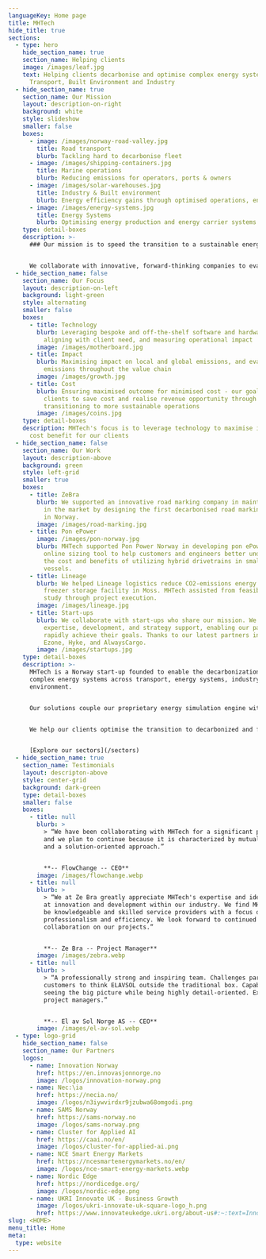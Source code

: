```yaml
---
languageKey: Home page
title: MHTech
hide_title: true
sections:
  - type: hero
    hide_section_name: true
    section_name: Helping clients
    image: /images/leaf.jpg
    text: Helping clients decarbonise and optimise complex energy systems across
      Transport, Built Environment and Industry
  - hide_section_name: true
    section_name: Our Mission
    layout: description-on-right
    background: white
    style: slideshow
    smaller: false
    boxes:
      - image: /images/norway-road-valley.jpg
        title: Road transport
        blurb: Tackling hard to decarbonise fleet
      - image: /images/shipping-containers.jpg
        title: Marine operations
        blurb: Reducing emissions for operators, ports & owners
      - image: /images/solar-warehouses.jpg
        title: Industry & Built environment
        blurb: Energy efficiency gains through optimised operations, energy and heat
      - image: /images/energy-systems.jpg
        title: Energy Systems
        blurb: Optimising energy production and energy carrier systems
    type: detail-boxes
    description: >-
      ### Our mission is to speed the transition to a sustainable energy system.


      We collaborate with innovative, forward-thinking companies to evaluate infrastructure and economics for transition to energy efficient and decarbonised solutions.
  - hide_section_name: false
    section_name: Our Focus
    layout: description-on-left
    background: light-green
    style: alternating
    smaller: false
    boxes:
      - title: Technology
        blurb: Leveraging bespoke and off-the-shelf software and hardware solutions,
          aligning with client need, and measuring operational impact
        image: /images/motherboard.jpg
      - title: Impact
        blurb: Maximising impact on local and global emissions, and evaluating impact on
          emissions throughout the value chain
        image: /images/growth.jpg
      - title: Cost
        blurb: Ensuring maximised outcome for minimised cost - our goal is to enable our
          clients to save cost and realise revenue opportunity through
          transitioning to more sustainable operations
        image: /images/coins.jpg
    type: detail-boxes
    description: MHTech's focus is to leverage technology to maximise impact and
      cost benefit for our clients
  - hide_section_name: false
    section_name: Our Work
    layout: description-above
    background: green
    style: left-grid
    smaller: true
    boxes:
      - title: ZeBra
        blurb: We supported an innovative road marking company in maintaining their lead
          in the market by designing the first decarbonised road marking vehicle
          in Norway.
        image: /images/road-marking.jpg
      - title: Pon ePower
        image: /images/pon-norway.jpg
        blurb: MHTech supported Pon Power Norway in developing pon ePower, an innovative
          online sizing tool to help customers and engineers better understand
          the cost and benefits of utilizing hybrid drivetrains in small
          vessels.
      - title: Lineage
        blurb: We helped Lineage logistics reduce CO2-emissions energy consumption for a
          freezer storage facility in Moss. MHTech assisted from feasibility
          study through project execution.
        image: /images/lineage.jpg
      - title: Start-ups
        blurb: We collaborate with start-ups who share our mission. We provide
          expertise, development, and strategy support, enabling our partners to
          rapidly achieve their goals. Thanks to our latest partners including
          Ezone, Hyke, and AlwaysCargo.
        image: /images/startups.jpg
    type: detail-boxes
    description: >-
      MHTech is a Norway start-up founded to enable the decarbonization of
      complex energy systems across transport, energy systems, industry & built
      environment.


      Our solutions couple our proprietary energy simulation engine with data analytics and engineering expertise.


      We help our clients optimise the transition to decarbonized and future-ready outcomes – minimising risk and unlocking revenue opportunity.


      [Explore our sectors](/sectors)
  - hide_section_name: true
    section_name: Testimonials
    layout: descripton-above
    style: center-grid
    background: dark-green
    type: detail-boxes
    smaller: false
    boxes:
      - title: null
        blurb: >
          > “We have been collaborating with MHTech for a significant period,
          and we plan to continue because it is characterized by mutual trust
          and a solution-oriented approach.”


          **-- FlowChange -- CEO**
        image: /images/flowchange.webp
      - title: null
        blurb: >
          > “We at Ze Bra greatly appreciate MHTech's expertise and ideas aimed
          at innovation and development within our industry. We find MHTech to
          be knowledgeable and skilled service providers with a focus on
          professionalism and efficiency. We look forward to continued
          collaboration on our projects.”


          **-- Ze Bra -- Project Manager**
        image: /images/zebra.webp
      - title: null
        blurb: >
          > “A professionally strong and inspiring team. Challenges partners and
          customers to think ELAVSOL outside the traditional box. Capable of
          seeing the big picture while being highly detail-oriented. Excellent
          project managers.”


          **-- El av Sol Norge AS -- CEO**
        image: /images/el-av-sol.webp
  - type: logo-grid
    hide_section_name: false
    section_name: Our Partners
    logos:
      - name: Innovation Norway
        href: https://en.innovasjonnorge.no
        image: /logos/innovation-norway.png
      - name: Nec:\ia
        href: https://necia.no/
        image: /logos/n3iywvirdxr9jzubwa68omgodi.png
      - name: SAMS Norway
        href: https://sams-norway.no
        image: /logos/sams-norway.png
      - name: Cluster for Applied AI
        href: https://caai.no/en/
        image: /logos/cluster-for-applied-ai.png
      - name: NCE Smart Energy Markets
        href: https://ncesmartenergymarkets.no/en/
        image: /logos/nce-smart-energy-markets.webp
      - name: Nordic Edge
        href: https://nordicedge.org/
        image: /logos/nordic-edge.png
      - name: UKRI Innovate UK - Business Growth
        image: /logos/ukri-innovate-uk-square-logo_h.png
        href: https://www.innovateukedge.ukri.org/about-us#:~:text=Innovate%20UK%20Business%20Growth%20is,businesses%20that%20drive%20economic%20growth.
slug: <HOME>
menu_title: Home
meta:
  type: website
---
```

